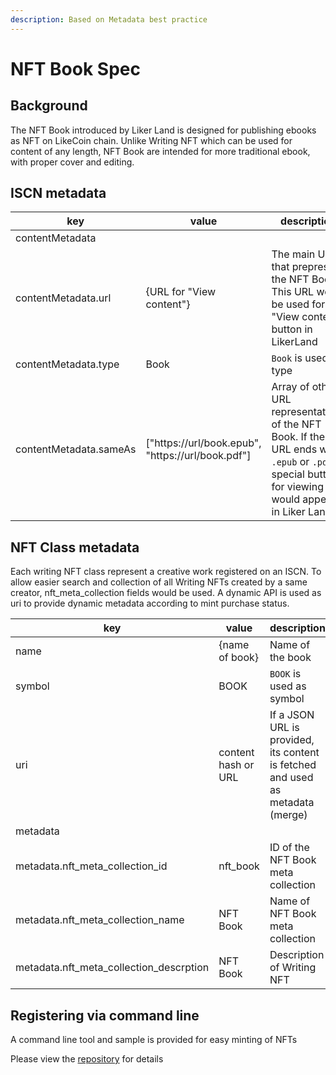 ```yaml
---
description: Based on Metadata best practice
---
```


# NFT Book Spec

## Background

The NFT Book introduced by Liker Land is designed for publishing ebooks as NFT on LikeCoin chain. Unlike Writing NFT which can be used for content of any length, NFT Book are intended for more traditional ebook, with proper cover and editing.

## ISCN metadata

| key                    | value                                              | description                                                                                                                                        |
| ---------------------- | -------------------------------------------------- | -------------------------------------------------------------------------------------------------------------------------------------------------- |
| contentMetadata        |                                                    |                                                                                                                                                    |
| contentMetadata.url    | {URL for "View content"}                           | The main URL that prepresent the NFT Book. This URL would be used for "View content" button in LikerLand                                           |
| contentMetadata.type   | Book                                               | `Book` is used as type                                                                                                                             |
| contentMetadata.sameAs | \["https://url/book.epub", "https://url/book.pdf"] | Array of other URL representations of the NFT Book. If the URL ends with `.epub` or `.pdf` a special button for viewing would appear in Liker Land |

## NFT Class metadata

Each writing NFT class represent a creative work registered on an ISCN. To allow easier search and collection of all Writing NFTs created by a same creator, nft\_meta\_collection fields would be used. A dynamic API is used as uri to provide dynamic metadata according to mint purchase status.

| key                                        | value               | description                                                                    |
| ------------------------------------------ | ------------------- | ------------------------------------------------------------------------------ |
| name                                       | {name of book}      | Name of the book                                                               |
| symbol                                     | BOOK                | `BOOK` is used as symbol                                                       |
| uri                                        | content hash or URL | If a JSON URL is provided, its content is fetched and used as metadata (merge) |
| metadata                                   |                     |                                                                                |
| metadata.nft\_meta\_collection\_id         | nft\_book           | ID of the NFT Book meta collection                                             |
| metadata.nft\_meta\_collection\_name       | NFT Book            | Name of NFT Book meta collection                                               |
| metadata.nft\_meta\_collection\_descrption | NFT Book            | Description of Writing NFT                                                     |

## Registering via command line

A command line tool and sample is provided for easy minting of NFTs

Please view the [repository](https://github.com/likecoin/iscn-nft-tools/tree/master/mint-nft) for details
